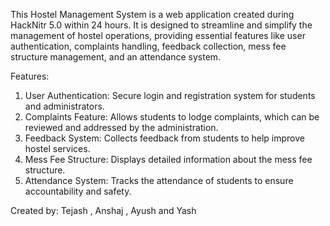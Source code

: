 This Hostel Management System is a web application created during HackNitr 5.0 within 24 hours. It is designed to streamline and simplify the management of hostel operations, providing essential features like user authentication, complaints handling, feedback collection, mess fee structure management, and an attendance system.

Features:
1. User Authentication: Secure login and registration system for students and administrators.
2. Complaints Feature: Allows students to lodge complaints, which can be reviewed and addressed by the administration.
3. Feedback System: Collects feedback from students to help improve hostel services.
4. Mess Fee Structure: Displays detailed information about the mess fee structure.
5. Attendance System: Tracks the attendance of students to ensure accountability and safety.

Created by: Tejash , Anshaj , Ayush and Yash
